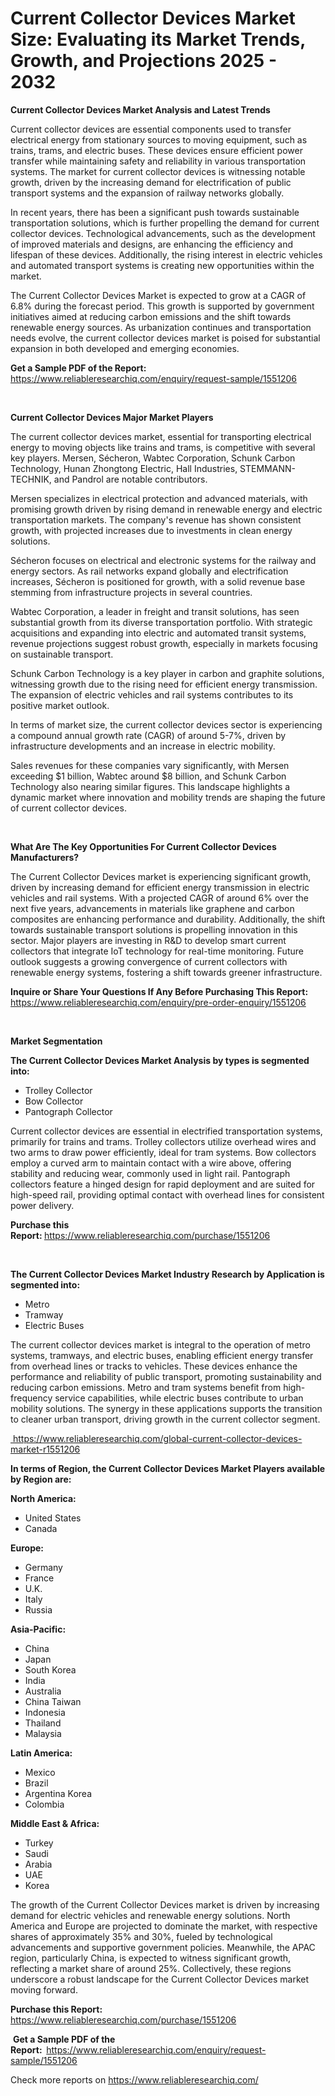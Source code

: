 <p><h1>Current Collector Devices Market Size: Evaluating its Market Trends, Growth, and Projections 2025 - 2032</h1></p><p><strong>Current Collector Devices Market Analysis and Latest Trends</strong></p>
<p><p>Current collector devices are essential components used to transfer electrical energy from stationary sources to moving equipment, such as trains, trams, and electric buses. These devices ensure efficient power transfer while maintaining safety and reliability in various transportation systems. The market for current collector devices is witnessing notable growth, driven by the increasing demand for electrification of public transport systems and the expansion of railway networks globally.</p><p>In recent years, there has been a significant push towards sustainable transportation solutions, which is further propelling the demand for current collector devices. Technological advancements, such as the development of improved materials and designs, are enhancing the efficiency and lifespan of these devices. Additionally, the rising interest in electric vehicles and automated transport systems is creating new opportunities within the market.</p><p>The Current Collector Devices Market is expected to grow at a CAGR of 6.8% during the forecast period. This growth is supported by government initiatives aimed at reducing carbon emissions and the shift towards renewable energy sources. As urbanization continues and transportation needs evolve, the current collector devices market is poised for substantial expansion in both developed and emerging economies.</p></p>
<p><strong>Get a Sample PDF of the Report:&nbsp;</strong> <a href="https://www.reliableresearchiq.com/enquiry/request-sample/1551206?utm_campaign=1129&utm_medium=2&utm_source=Github&utm_content=ia&utm_term=27022025&utm_id=current-collector-devices">https://www.reliableresearchiq.com/enquiry/request-sample/1551206</a></p>
<p>&nbsp;</p>
<p><strong>Current Collector Devices Major Market Players</strong></p>
<p><p>The current collector devices market, essential for transporting electrical energy to moving objects like trains and trams, is competitive with several key players. Mersen, Sécheron, Wabtec Corporation, Schunk Carbon Technology, Hunan Zhongtong Electric, Hall Industries, STEMMANN-TECHNIK, and Pandrol are notable contributors.</p><p>Mersen specializes in electrical protection and advanced materials, with promising growth driven by rising demand in renewable energy and electric transportation markets. The company's revenue has shown consistent growth, with projected increases due to investments in clean energy solutions.</p><p>Sécheron focuses on electrical and electronic systems for the railway and energy sectors. As rail networks expand globally and electrification increases, Sécheron is positioned for growth, with a solid revenue base stemming from infrastructure projects in several countries.</p><p>Wabtec Corporation, a leader in freight and transit solutions, has seen substantial growth from its diverse transportation portfolio. With strategic acquisitions and expanding into electric and automated transit systems, revenue projections suggest robust growth, especially in markets focusing on sustainable transport.</p><p>Schunk Carbon Technology is a key player in carbon and graphite solutions, witnessing growth due to the rising need for efficient energy transmission. The expansion of electric vehicles and rail systems contributes to its positive market outlook.</p><p>In terms of market size, the current collector devices sector is experiencing a compound annual growth rate (CAGR) of around 5-7%, driven by infrastructure developments and an increase in electric mobility. </p><p>Sales revenues for these companies vary significantly, with Mersen exceeding $1 billion, Wabtec around $8 billion, and Schunk Carbon Technology also nearing similar figures. This landscape highlights a dynamic market where innovation and mobility trends are shaping the future of current collector devices.</p></p>
<p>&nbsp;</p>
<p><strong>What Are The Key Opportunities For Current Collector Devices Manufacturers?</strong></p>
<p><p>The Current Collector Devices market is experiencing significant growth, driven by increasing demand for efficient energy transmission in electric vehicles and rail systems. With a projected CAGR of around 6% over the next five years, advancements in materials like graphene and carbon composites are enhancing performance and durability. Additionally, the shift towards sustainable transport solutions is propelling innovation in this sector. Major players are investing in R&D to develop smart current collectors that integrate IoT technology for real-time monitoring. Future outlook suggests a growing convergence of current collectors with renewable energy systems, fostering a shift towards greener infrastructure.</p></p>
<p><strong>Inquire or Share Your Questions If Any Before Purchasing This Report:</strong> <a href="https://www.reliableresearchiq.com/enquiry/pre-order-enquiry/1551206?utm_campaign=1129&utm_medium=2&utm_source=Github&utm_content=ia&utm_term=27022025&utm_id=current-collector-devices">https://www.reliableresearchiq.com/enquiry/pre-order-enquiry/1551206</a></p>
<p>&nbsp;</p>
<p><strong>Market Segmentation</strong></p>
<p><strong>The Current Collector Devices Market Analysis by types is segmented into:</strong></p>
<p><ul><li>Trolley Collector</li><li>Bow Collector</li><li>Pantograph Collector</li></ul></p>
<p><p>Current collector devices are essential in electrified transportation systems, primarily for trains and trams. Trolley collectors utilize overhead wires and two arms to draw power efficiently, ideal for tram systems. Bow collectors employ a curved arm to maintain contact with a wire above, offering stability and reducing wear, commonly used in light rail. Pantograph collectors feature a hinged design for rapid deployment and are suited for high-speed rail, providing optimal contact with overhead lines for consistent power delivery.</p></p>
<p><strong>Purchase this Report:&nbsp;</strong><a href="https://www.reliableresearchiq.com/purchase/1551206?utm_campaign=1129&utm_medium=2&utm_source=Github&utm_content=ia&utm_term=27022025&utm_id=current-collector-devices">https://www.reliableresearchiq.com/purchase/1551206</a></p>
<p>&nbsp;</p>
<p><strong>The Current Collector Devices Market Industry Research by Application is segmented into:</strong></p>
<p><ul><li>Metro</li><li>Tramway</li><li>Electric Buses</li></ul></p>
<p><p>The current collector devices market is integral to the operation of metro systems, tramways, and electric buses, enabling efficient energy transfer from overhead lines or tracks to vehicles. These devices enhance the performance and reliability of public transport, promoting sustainability and reducing carbon emissions. Metro and tram systems benefit from high-frequency service capabilities, while electric buses contribute to urban mobility solutions. The synergy in these applications supports the transition to cleaner urban transport, driving growth in the current collector segment.</p></p>
<p><a href="https://www.reliableresearchiq.com/global-current-collector-devices-market-r1551206?utm_campaign=1129&utm_medium=2&utm_source=Github&utm_content=ia&utm_term=27022025&utm_id=current-collector-devices">&nbsp;https://www.reliableresearchiq.com/global-current-collector-devices-market-r1551206</a></p>
<p><strong>In terms of Region, the Current Collector Devices Market Players available by Region are:</strong></p>
<p>
    <p> <strong> North America: </strong>
        <ul>
            <li>United States</li>
            <li>Canada</li>
        </ul>
        </p> 
    <p> <strong> Europe: </strong>
        <ul>
            <li>Germany</li>
            <li>France</li>
            <li>U.K.</li>
            <li>Italy</li>
            <li>Russia</li>
        </ul>
        </p> 
    <p> <strong> Asia-Pacific: </strong>
        <ul>
            <li>China</li>
            <li>Japan</li>
            <li>South Korea</li>
            <li>India</li>
            <li>Australia</li>
            <li>China Taiwan</li>
            <li>Indonesia</li>
            <li>Thailand</li>
            <li>Malaysia</li>
        </ul>
        </p> 
    <p> <strong> Latin America: </strong>
        <ul>
            <li>Mexico</li>
            <li>Brazil</li>
            <li>Argentina Korea</li>
            <li>Colombia</li>
        </ul>
        </p> 
    <p> <strong> Middle East & Africa: </strong>
        <ul>
            <li>Turkey</li>
            <li>Saudi</li>
            <li>Arabia</li>
            <li>UAE</li>
            <li>Korea</li>
        </ul>
    </p>
    </p>
<p><p>The growth of the Current Collector Devices market is driven by increasing demand for electric vehicles and renewable energy solutions. North America and Europe are projected to dominate the market, with respective shares of approximately 35% and 30%, fueled by technological advancements and supportive government policies. Meanwhile, the APAC region, particularly China, is expected to witness significant growth, reflecting a market share of around 25%. Collectively, these regions underscore a robust landscape for the Current Collector Devices market moving forward.</p></p>
<p><strong>Purchase this Report: </strong><a href="https://www.reliableresearchiq.com/purchase/1551206?utm_campaign=1129&utm_medium=2&utm_source=Github&utm_content=ia&utm_term=27022025&utm_id=current-collector-devices">https://www.reliableresearchiq.com/purchase/1551206</a></p>
<p>&nbsp;<strong>Get a Sample PDF of the Report:&nbsp;&nbsp;</strong><a href="https://www.reliableresearchiq.com/enquiry/request-sample/1551206?utm_campaign=1129&utm_medium=2&utm_source=Github&utm_content=ia&utm_term=27022025&utm_id=current-collector-devices">https://www.reliableresearchiq.com/enquiry/request-sample/1551206</a></p>
<p><strong></strong></p>
<p>Check more reports on <a href="https://www.reliableresearchiq.com/?utm_campaign=1129&utm_medium=2&utm_source=Github&utm_content=ia&utm_term=27022025&utm_id=current-collector-devices">https://www.reliableresearchiq.com/</a></p>